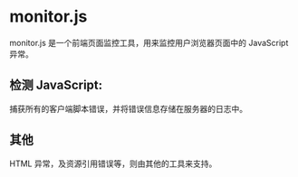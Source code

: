 
# monitor.js

monitor.js 是一个前端页面监控工具，用来监控用户浏览器页面中的 JavaScript 异常。

## 检测 JavaScript:
捕获所有的客户端脚本错误，并将错误信息存储在服务器的日志中。


## 其他
HTML 异常，及资源引用错误等，则由其他的工具来支持。
